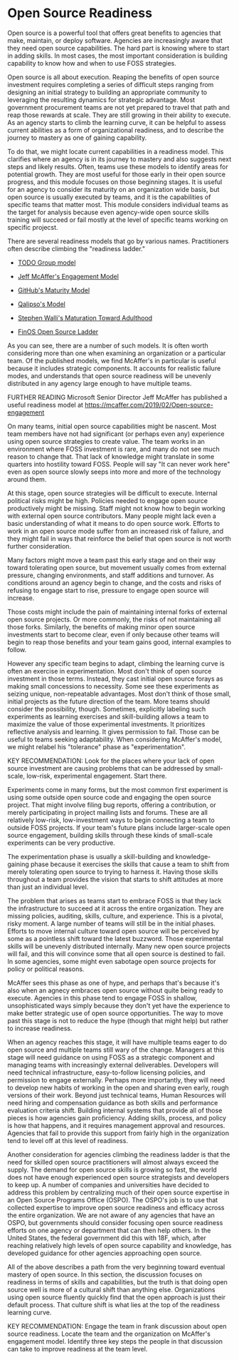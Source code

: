 # Open Source Readiness

Open source is a powerful tool that offers great benefits to agencies
that make, maintain, or deploy software.  Agencies are increasingly
aware that they need open source capabilities.  The hard part is
knowing where to start in adding skills.  In most cases, the most
important consideration is building capability to know how and when to
use FOSS strategies.

Open source is all about execution.  Reaping the benefits of open
source investment requires completing a series of difficult steps
ranging from designing an initial strategy to building an appropriate
community to leveraging the resulting dynamics for strategic
advantage.  Most government procurement teams are not yet prepared to
travel that path and reap those rewards at scale.  They are still
growing in their ability to execute.  As an agency starts to climb the
learning curve, it can be helpful to assess current abilities as a
form of organizational readiness, and to describe the journey to
mastery as one of gaining capability.

To do that, we might locate current capabilities in a readiness model.
This clarifies where an agency is in its journey to mastery and also
suggests next steps and likely results.  Often, teams use these models
to identify areas for potential growth.  They are most useful for
those early in their open source progress, and this module focuses on
those beginning stages.  It is useful for an agency to consider its
maturity on an organization wide basis, but open source is usually
executed by teams, and it is the capabilities of specific teams that
matter most.  This module considers individual teams as the target for
analysis because even agency-wide open source skills training will
succeed or fail mostly at the level of specific teams working on
specific projecst.

There are several readiness models that go by various names.
Practitioners often describe climbing the "readiness ladder."

 * [TODO Group model](https://github.com/todogroup/ospo101/blob/main/module2/README.md#climbing-the-open-source-ladder)

 * [Jeff McAffer's Engagement Model](https://mcaffer.com/2019/02/Open-source-engagement)

 * [GitHub's Maturity Model](https://github.com/github/maturity-model)

 * [Qalipso's Model](https://en.wikipedia.org/wiki/OpenSource_Maturity_Model)

 * [Stephen Walli's Maturation Toward Adulthood](https://opensource.com/life/15/4/what-does-an-adult-look-like-in-an-open-source-community)

 * [FinOS Open Source Ladder](https://www.finos.org/hubfs/FINOS/website/pages/community/Open%20Source%20Readiness%20Roadmap%20-%203.10.2018.png)

As you can see, there are a number of such models.  It is often worth
considering more than one when examining an organization or a
particular team.  Of the published models, we find McAffer's in
particular is useful because it includes strategic components.  It
accounts for realistic failure modes, and understands that open source
readiness will be unevenly distributed in any agency large enough to
have multiple teams.


FURTHER READING Microsoft Senior Director Jeff McAffer has published a
  useful readiness model at
  https://mcaffer.com/2019/02/Open-source-engagement

On many teams, initial open source capabilities might be nascent.
Most team members have not had significant (or perhaps even any)
experience using open source strategies to create value.  The team
works in an environment where FOSS investment is rare, and many do not
see much reason to change that.  That lack of knowledge might
translate in some quarters into hostility toward FOSS.  People will
say "It can never work here" even as open source slowly seeps into
more and more of the technology around them.

At this stage, open source strategies will be difficult to execute.
Internal political risks might be high.  Policies needed to engage
open source productively might be missing.  Staff might not know how
to begin working with external open source contributors.  Many people
might lack even a basic understanding of what it means to do open
source work.  Efforts to work in an open source mode suffer from an
increased risk of failure, and they might fail in ways that reinforce
the belief that open source is not worth further consideration.

Many factors might move a team past this early stage and on their way
toward tolerating open source, but movement usually comes from
external pressure, changing environments, and staff additions and
turnover.  As conditions around an agency begin to change, and the
costs and risks of refusing to engage start to rise, pressure to
engage open source will increase.

Those costs might include the pain of maintaining internal forks of
external open source projects. Or more commonly, the risks of not
maintaining all those forks.  Similarly, the benefits of making minor
open source investments start to become clear, even if only because
other teams will begin to reap those benefits and your team gains
good, internal examples to follow.

However any specific team begins to adapt, climbing the learning curve
is often an exercise in experimentation.  Most don't think of open
source investment in those terms.  Instead, they cast initial open
source forays as making small concessions to necessity.  Some see
these experiments as seizing unique, non-repeatable advantages.  Most
don't think of those small, initial projects as the future direction
of the team.  More teams should consider the possibility, though.
Sometimes, explicitly labeling such experiments as learning exercises
and skill-building allows a team to maximize the value of those
experimental investments.  It prioritizes reflective analysis and
learning.  It gives permission to fail.  Those can be useful to teams
seeking adaptability.  When considering McAffer's model, we might
relabel his "tolerance" phase as "experimentation".

KEY RECOMMENDATION: Look for the places where your lack of open source
  investment are causing problems that can be addressed by
  small-scale, low-risk, experimental engagement.  Start there.

Experiments come in many forms, but the most common first experiment
is using some outside open source code and engaging the open source
project.  That might involve filing bug reports, offering a
contribution, or merely participating in project mailing lists and
forums.  These are all relatively low-risk, low-investment ways to
begin connecting a team to outside FOSS projects.  If your team's
future plans include larger-scale open source engagement, building
skills through these kinds of small-scale experiments can be very
productive.

The experimentation phase is usually a skill-building and
knowledge-gaining phase because it exercises the skills that cause a
team to shift from merely tolerating open source to trying to harness
it.  Having those skills throughout a team provides the vision that
starts to shift attitudes at more than just an individual level.

The problem that arises as teams start to embrace FOSS is that they
lack the infrastructure to succeed at it across the entire
organization.  They are missing policies, auditing, skills, culture,
and experience.  This is a pivotal, risky moment.  A large number of
teams will still be in the initial phases.  Efforts to move internal
culture toward open source will be perceived by some as a pointless
shift toward the latest buzzword.  Those experimental skills will be
unevenly distributed internally.  Many new open source projects will
fail, and this will convince some that all open source is destined to
fail.  In some agencies, some might even sabotage open source projects
for policy or political reasons.

McAffer sees this phase as one of hype, and perhaps that's because
it's also when an agnecy embraces open source without quite being
ready to execute.  Agencies in this phase tend to engage FOSS in
shallow, unsophisticated ways simply because they don't yet have the
experience to make better strategic use of open source opportunities.
The way to move past this stage is not to reduce the hype (though that
might help) but rather to increase readiness.

When an agency reaches this stage, it will have multiple teams eager
to do open source and multiple teams still wary of the change.
Managers at this stage will need guidance on using FOSS as a strategic
component and managing teams with increasingly external deliverables.
Developers will need technical infrastructure, easy-to-follow
licensing policies, and permission to engage externally.  Perhaps more
importantly, they will need to develop new habits of working in the
open and sharing even early, rough versions of their work.  Beyond
just technical teams, Human Resources will need hiring and
compensation guidance as both skills and performance evaluation
criteria shift.  Building internal systems that provide all of those
pieces is how agencies gain proficiency.  Adding skills, process, and
policy is how that happens, and it requires management approval and
resources.  Agencies that fail to provide this support from fairly
high in the organization tend to level off at this level of readiness.

Another consideration for agencies climbing the readiness ladder is
that the need for skilled open source practitioners will almost always
exceed the supply.  The demand for open source skills is growing so
fast, the world does not have enough experienced open source
strategists and developers to keep up.  A number of companies and
universities have decided to address this problem by centralizing much
of their open source expertise in an Open Source Programs Office
(OSPO).  The OSPO's job is to use that collected expertise to improve
open source readiness and efficacy across the entire organization.  We
are not aware of any agencies that have an OSPO, but governments
should consider focusing open source readiness efforts on one agency
or department that can then help others.  In the United States, the
federal government did this with 18F, which, after reaching relatively
high levels of open source capability and knowledge, has developed
guidance for other agencies approaching open source.

All of the above describes a path from the very beginning toward
eventual mastery of open source.  In this section, the discussion
focuses on readiness in terms of skills and capabilities, but the
truth is that doing open source well is more of a cultural shift than
anything else. Organizations using open source fluently quickly find
that the open approach is just their default process.  That culture
shift is what lies at the top of the readiness learning curve.

KEY RECOMMENDATION: Engage the team in frank discussion about open
  source readiness.  Locate the team and the organization on McAffer's
  engagement model.  Identify three key steps the people in that
  discussion can take to improve readiness at the team level.
